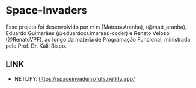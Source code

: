 # Space-Invaders
Esse projeto foi desenvolvido por mim (Mateus Aranha), (@matt_aranha), Eduardo Guimarães (@eduardoguimaraes-coder) e Renato Veloso (@RenatoVPF), ao longo da matéria de Programação Funcional, ministrada pelo Prof. Dr. Kalil Bispo.

## LINK ## 
* NETLIFY: https://spaceinvaderspfufs.netlify.app/
